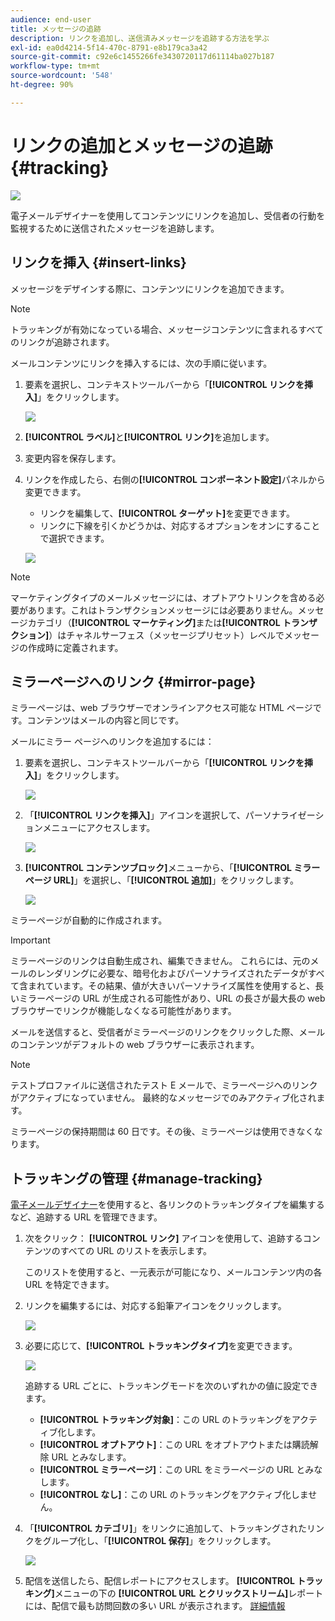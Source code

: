 ```yaml
---
audience: end-user
title: メッセージの追跡
description: リンクを追加し、送信済みメッセージを追跡する方法を学ぶ
exl-id: ea0d4214-5f14-470c-8791-e8b179ca3a42
source-git-commit: c92e6c1455266fe3430720117d61114ba027b187
workflow-type: tm+mt
source-wordcount: '548'
ht-degree: 90%

---
```


# リンクの追加とメッセージの追跡 {#tracking}

![](../assets/do-not-localize/badge.png)

電子メールデザイナーを使用してコンテンツにリンクを追加し、受信者の行動を監視するために送信されたメッセージを追跡します。

## リンクを挿入 {#insert-links}

メッセージをデザインする際に、コンテンツにリンクを追加できます。

>[!NOTE]
>
>トラッキングが有効になっている場合、メッセージコンテンツに含まれるすべてのリンクが追跡されます。

メールコンテンツにリンクを挿入するには、次の手順に従います。

1. 要素を選択し、コンテキストツールバーから「**[!UICONTROL リンクを挿入]**」をクリックします。

   ![](assets/message-tracking-insert-link.png)

1. **[!UICONTROL ラベル]**&#x200B;と&#x200B;**[!UICONTROL リンク]**&#x200B;を追加します。

1. 変更内容を保存します。

1. リンクを作成したら、右側の&#x200B;**[!UICONTROL コンポーネント設定]**&#x200B;パネルから変更できます。

   * リンクを編集して、**[!UICONTROL ターゲット]**&#x200B;を変更できます。
   * リンクに下線を引くかどうかは、対応するオプションをオンにすることで選択できます。

   ![](assets/message-tracking-link-settings.png)

>[!NOTE]
>
>マーケティングタイプのメールメッセージには、オプトアウトリンクを含める必要があります。これはトランザクションメッセージには必要ありません。メッセージカテゴリ（**[!UICONTROL マーケティング]**&#x200B;または&#x200B;**[!UICONTROL トランザクション]**）はチャネルサーフェス（メッセージプリセット）レベルでメッセージの作成時に定義されます。

## ミラーページへのリンク {#mirror-page}

ミラーページは、web ブラウザーでオンラインアクセス可能な HTML ページです。コンテンツはメールの内容と同じです。

メールにミラー ページへのリンクを追加するには：

1. 要素を選択し、コンテキストツールバーから「**[!UICONTROL リンクを挿入]**」をクリックします。

   ![](assets/message-tracking-mirror-page.png)

1. 「**[!UICONTROL リンクを挿入]**」アイコンを選択して、パーソナライゼーションメニューにアクセスします。

   ![](assets/message-tracking-mirror-page_2.png)

1. **[!UICONTROL コンテンツブロック]**&#x200B;メニューから、「**[!UICONTROL ミラーページ URL]**」を選択し、「**[!UICONTROL 追加]**」をクリックします。

   ![](assets/message-tracking-mirror-page_3.png)

ミラーページが自動的に作成されます。

>[!IMPORTANT]
>
>ミラーページのリンクは自動生成され、編集できません。 これらには、元のメールのレンダリングに必要な、暗号化およびパーソナライズされたデータがすべて含まれています。その結果、値が大きいパーソナライズ属性を使用すると、長いミラーページの URL が生成される可能性があり、URL の長さが最大長の web ブラウザーでリンクが機能しなくなる可能性があります。

メールを送信すると、受信者がミラーページのリンクをクリックした際、メールのコンテンツがデフォルトの web ブラウザーに表示されます。

>[!NOTE]
>
>テストプロファイルに送信されたテスト E メールで、ミラーページへのリンクがアクティブになっていません。 最終的なメッセージでのみアクティブ化されます。

ミラーページの保持期間は 60 日です。その後、ミラーページは使用できなくなります。

## トラッキングの管理 {#manage-tracking}

[電子メールデザイナー](create-email-content.md)を使用すると、各リンクのトラッキングタイプを編集するなど、追跡する URL を管理できます。

1. 次をクリック： **[!UICONTROL リンク]** アイコンを使用して、追跡するコンテンツのすべての URL のリストを表示します。

   このリストを使用すると、一元表示が可能になり、メールコンテンツ内の各 URL を特定できます。

1. リンクを編集するには、対応する鉛筆アイコンをクリックします。

   ![](assets/message-tracking-edit-links.png)

1. 必要に応じて、**[!UICONTROL トラッキングタイプ]**&#x200B;を変更できます。

   ![](assets/message-tracking-edit-a-link.png)

   追跡する URL ごとに、トラッキングモードを次のいずれかの値に設定できます。

   * **[!UICONTROL トラッキング対象]**：この URL のトラッキングをアクティブ化します。
   * **[!UICONTROL オプトアウト]**：この URL をオプトアウトまたは購読解除 URL とみなします。
   * **[!UICONTROL ミラーページ]**：この URL をミラーページの URL とみなします。
   * **[!UICONTROL なし]**：この URL のトラッキングをアクティブ化しません。<!--This information is saved: if the URL appears again in a future message, its tracking is automatically deactivated.-->

1. 「**[!UICONTROL カテゴリ]**」をリンクに追加して、トラッキングされたリンクをグループ化し、「**[!UICONTROL 保存]**」をクリックします。

   ![](assets/message-tracking-edit-a-link_2.png)

1. 配信を送信したら、配信レポートにアクセスします。 **[!UICONTROL トラッキング]**&#x200B;メニューの下の **[!UICONTROL URL とクリックストリーム]**&#x200B;レポートには、配信で最も訪問回数の多い URL が表示されます。 [詳細情報](../reporting/reports.md)
